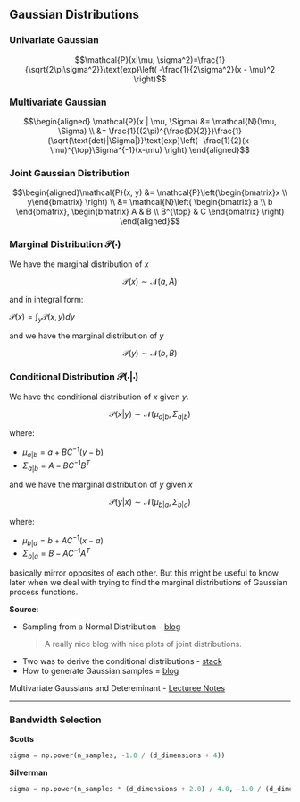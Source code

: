 ## Gaussian Distributions


### Univariate Gaussian

$$\mathcal{P}(x|\mu, \sigma^2)=\frac{1}{\sqrt{2\pi\sigma^2}}\text{exp}\left( -\frac{1}{2\sigma^2}(x - \mu)^2 \right)$$

### Multivariate Gaussian

$$\begin{aligned}
\mathcal{P}(x | \mu, \Sigma) &= \mathcal{N}(\mu, \Sigma) \\
&= \frac{1}{(2\pi)^{\frac{D}{2}}}\frac{1}{\sqrt{\text{det}|\Sigma|}}\text{exp}\left( -\frac{1}{2}(x-\mu)^{\top}\Sigma^{-1}(x-\mu) \right)
\end{aligned}$$


### Joint Gaussian Distribution

$$\begin{aligned}\mathcal{P}(x, y) &= 
\mathcal{P}\left(\begin{bmatrix}x \\ y\end{bmatrix} \right) \\
&= \mathcal{N}\left( 
    \begin{bmatrix}
    a \\ b
    \end{bmatrix},
    \begin{bmatrix}
    A & B \\ B^{\top} & C
    \end{bmatrix} \right)
    \end{aligned}$$


### Marginal Distribution $\mathcal{P}(\cdot)$

We have the marginal distribution of $x$

$$\mathcal{P}(x) \sim \mathcal{N}(a, A)$$

and in integral form:

$\mathcal{P}(x) = \int_y \mathcal{P}(x,y)dy$

and we have the marginal distribution of $y$

$$\mathcal{P}(y) \sim \mathcal{N}(b, B)$$

### Conditional Distribution $\mathcal{P}(\cdot | \cdot)$

We have the conditional distribution of $x$  given $y$.

$$\mathcal{P}(x|y) \sim \mathcal{N}(\mu_{a|b}, \Sigma_{a|b})$$

where:

* $\mu_{a|b} = a + BC^{-1}(y-b)$
* $\Sigma_{a|b} = A - BC^{-1}B^T$

and we have the marginal distribution of $y$ given $x$

$$\mathcal{P}(y|x) \sim \mathcal{N}(\mu_{b|a}, \Sigma_{b|a})$$

where:

* $\mu_{b|a} = b + AC^{-1}(x-a)$
* $\Sigma_{b|a} = B - AC^{-1}A^T$

basically mirror opposites of each other. But this might be useful to know later when we deal with trying to find the marginal distributions of Gaussian process functions.

**Source**:

* Sampling from a Normal Distribution - [blog](https://juanitorduz.github.io/multivariate_normal/)
  > A really nice blog with nice plots of joint distributions.
* Two was to derive the conditional distributions - [stack](https://stats.stackexchange.com/questions/30588/deriving-the-conditional-distributions-of-a-multivariate-normal-distribution?noredirect=1&lq=1)
* How to generate Gaussian samples = [blog](https://medium.com/mti-technology/how-to-generate-gaussian-samples-347c391b7959s)


Multivariate Gaussians and Detereminant - [Lecturee Notes](http://courses.washington.edu/b533/lect4.pdf)


---

### Bandwidth Selection


**Scotts**

```python
sigma = np.power(n_samples, -1.0 / (d_dimensions + 4))
```

**Silverman**

```python
sigma = np.power(n_samples * (d_dimensions + 2.0) / 4.0, -1.0 / (d_dimensions + 4)
```
